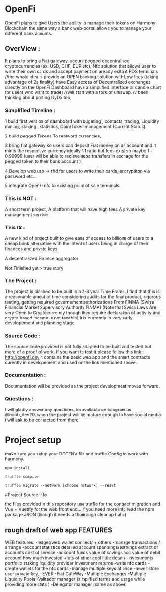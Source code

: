 # OpenFi
 OpenFi plans to give Users the ability to manage their tokens on Harmony Blockchain the same way a bank web-portal allows you to manage your different bank acounts.



## OverView :



It plans to bring a Fiat gateway, secure pegged decentralized
cryptocurrencies (ex:  USD, CHF, EUR etc), 
Nfc solution that allows user to write their own cards and accept 
payment on aready exitant POS terminals //the whole idea is provide an OPEN banking solution with Low fees (taking advantage of 2s finality)
have Easy access of Decentralized exchanges directly on the OpenFi Dashboard 
have a simplified interface or candle chart for users who want to trade) //will start with a fork of uniswap. iv been thinking about porting DyDx too,



### Simplified Timeline :

1 build first version of dashboard with bugeting , contacts, trading, Liquidity mining, staking , statistics, Coin/Token management (Current Status)

2 build pegged Tokens To realword currencies,

3 bring fiat gateway so users can deposit Fiat money on an account and it mints the respective currency ideally 1:1 ratio but fees exist so maybe 1 : 0.99999 (user will be able to recieve sepa transfers in exchage for the pegged token to their bank account )

4 Develop web usb -> rfid for users to write their cards, encryptiton via password etc...

5 integrate OpenFi nfc to existing point of sale terminals


### This is NOT :

A short term project,
A platform that will have high fees
A private key management service

### This IS :

A new kind of project built to give ease of access to billions of users to a cheap bank alternative with the intent of users being in charge of their finances and private keys.

A decentralized Finance aggregator

Not Finished yet > true story




### The Project :

The project is planned to be built in a 2-3 year Time Frame. I find that this is a reasonable amout of time considering audits for the final product, rigorous testing, getting required governement authorizations
From FINMA (Swiss Financial Market Supervisory Authority FINMA) (Note that Swiss Laws Are very Open to Cryptocurrency though they require declaration of activity and crypto based income is not taxable)
It is currently In very early developement and planning stage. 


### Source Code :

The source code provided is not fully adapted to be built and tested but more of a proof of work. If you want to test it please follow this link : http://openfi.dev
it contains the basic web app and the smart contracts curently in developement and used on the link mentioned above.


### Documentation :

Documentation will be provided as the project development moves forward.


### Questions :

I will gladly answer any questions, im available on telegram as @noob_dev20. when the project will be mature enough to have social media  i will ask to be contacted from there.


# Project setup

make sure you setup your DOTENV file and truffle Config to work with harmony.

```
npm install
```
```
truffle compile
```

```
truffle migrate --network [choose network] --reset
```


#Project Source Info

the files provided in this repository use truffle for the contract migration and Vue + Vuetify for the web front end... if you need more info read the npm package JSON (though it needs a thourough cleanup haha)

## rough draft of web app FEATURES

WEB
features:
	-ledget/web wallet connect/ + others
	-manage transactions / arrange
	-account statistics
		detailed account spendings/earnings
		extract of accounts
		cost of service
	-account funds
		value of savings acc
		value of debit account
		how much invested
		+lots of other cool little details
	-investments
		portfolio
		staking
		liquidity provider
		investment returns
	-write nfc cards
	-create wallets for the nfc cards
	-manage multiple keys at once
	-never store user private key... EVER
	-Fiat GateWay
	-Multiple Exchanges
	-Multiple Liquidity Pools
	-Valitador manager (simplified terms and usage while providing more stats )
	-Delegator manager (same as above)



